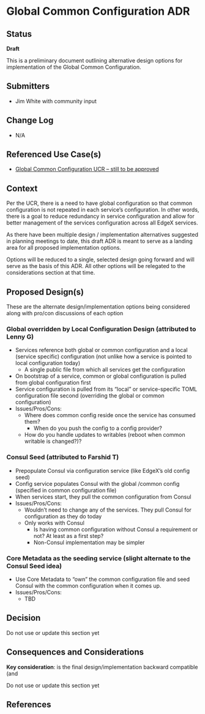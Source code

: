 # Global Common Configuration ADR

## Status

**Draft**

This is a preliminary document outlining alternative design options for implementation of the Global Common Configuration.

## Submitters

- Jim White with community input

## Change Log

- N/A

## Referenced Use Case(s)

- [Global Common Configuration UCR – still to be approved]( https://github.com/edgexfoundry/edgex-docs/pull/892)

## Context

Per the UCR, there is a need to have global configuration so that common configuration is not repeated in each service’s configuration.  In other words, there is a goal to reduce redundancy in service configuration and allow for better management of the services configuration across all EdgeX services.

As there have been multiple design / implementation alternatives suggested in planning meetings to date, this draft ADR is meant to serve as a landing area for all proposed implementation options.

Options will be reduced to a single, selected design going forward and will serve as the basis of this ADR.  All other options will be relegated to the considerations section at that time.

## Proposed Design(s)
These are the alternate design/implementation options being considered along with pro/con discussions of each option

### Global overridden by Local Configuration Design (attributed to Lenny G)       

- Services reference both global or common configuration and a local (service specific) configuration (not unlike how a service is pointed to local configuration today)
    - A single public file from which all services get the configuration
- On bootstrap of a service, common or global configuration is pulled from global configuration first
- Service configuration is pulled from its “local” or service-specific TOML configuration file second (overriding the global or common configuration)
- Issues/Pros/Cons:
    - Where does common config reside once the service has consumed them?
        - When do you push the config to a config provider?
    - How do you handle updates to writables (reboot when common writable is changed?)?

### Consul Seed (attributed to Farshid T)

- Prepopulate Consul via configuration service (like EdgeX’s old config seed)
- Config service populates Consul with the global /common config (specified in common configuration file)
- When services start, they pull the common configuration from Consul
- Issues/Pros/Cons:
    -   Wouldn’t need to change any of the services.  They pull Consul for configuration as they do today
    - Only works with Consul
        - Is having common configuration without Consul a requirement or not?   At least as a first step?
        - Non-Consul implementation may be simpler

### Core Metadata as the seeding service (slight alternate to the Consul Seed idea)

- Use Core Metadata to “own” the common configuration file and seed Consul with the common configuration when it comes up.
- Issues/Pros/Cons:
    - TBD

## Decision

Do not use or update this section yet

## Consequences and Considerations

**Key consideration**: is the final design/implementation backward compatible (and

Do not use or update this section yet

## References